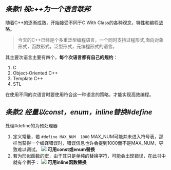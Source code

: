 ## *条款1 视c++为一个语言联邦*
随着C++的逐渐成熟，开始接受不同于C With Class的各种观念，特性和编程战略。
> 今天的C++已经是个多重泛型编程语言，一个同时支持过程形式,面向对象形式，函数形式，泛型形式，元编程形式的语言。


其主要次语言主要有四个，**每个次语言都有自己的规约**：
1. C
2. Object-Oriented C++
3. Template C++
4. STL

在使用不同的次语言时要使用符合这一种语言的策略，才能实现高效编程。

## *条款2 经量以const，enum，inline替换#define*
  处理#define的为预处理器
 1. 定义常量，若
  `#define MAX_NUM  1000`
  MAX_NUM可能并未进入符号表，那样当获得一个编译错误时，错误信息也许会提到1000而不是MAX_NUM，导致难以调试。
  ![](http://i.imgur.com/XKpIfXc.png)
  **可用const或enum替换**
 2. 若为形似函数的宏，由于其只是单纯的替换字符，可能会出现错误，在此书中就有个例子：
  ![](http://i.imgur.com/uND6VoK.png)
  **可用inline函数替换**

